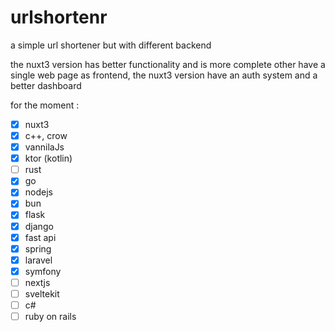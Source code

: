 # urlshortenr

a simple url shortener but with different backend

the nuxt3 version has better functionality and is more complete other have a single web page as frontend, the nuxt3 version have an auth system and a better dashboard

for the moment :
- [x] nuxt3
- [x] c++, crow
- [x] vannilaJs
- [x] ktor (kotlin)
- [ ] rust
- [x] go
- [x] nodejs
- [x] bun 
- [x] flask
- [x] django
- [x] fast api
- [x] spring
- [x] laravel
- [x] symfony
- [ ] nextjs
- [ ] sveltekit
- [ ] c#
- [ ] ruby on rails
